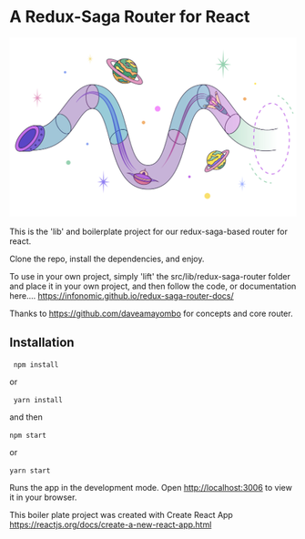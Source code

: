 # A Redux-Saga Router for React

![a router's journey through space](https://raw.githubusercontent.com/infonomic/redux-saga-router/main/router.svg)

This is the 'lib' and boilerplate project for our redux-saga-based router for react.

Clone the repo, install the dependencies, and enjoy.

To use in your own project, simply 'lift' the src/lib/redux-saga-router folder and place it in your own project, and then follow the code, or documentation here.... https://infonomic.github.io/redux-saga-router-docs/

Thanks to https://github.com/daveamayombo for concepts and core router.

## Installation

``` npm install```

or

``` yarn install```

and then 

```npm start```

or 

```yarn start```

Runs the app in the development mode. 
Open [http://localhost:3006](http://localhost:3006) to view it in your browser.

This boiler plate project was created with  Create React App https://reactjs.org/docs/create-a-new-react-app.html


